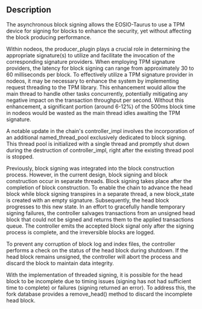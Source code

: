 ## Description

The asynchronous block signing allows the EOSIO-Taurus to use a TPM device for signing for blocks to enhance the security, yet without affecting the block producing performance.

Within nodeos, the producer_plugin plays a crucial role in determining the appropriate signature(s) to utilize and facilitate the invocation of the corresponding signature providers. When employing TPM signature providers, the latency for block signing can range from approximately 30 to 60 milliseconds per block. To effectively utilize a TPM signature provider in nodeos, it may be necessary to enhance the system by implementing request threading to the TPM library. This enhancement would allow the main thread to handle other tasks concurrently, potentially mitigating any negative impact on the transaction throughput per second. Without this enhancement, a significant portion (around 6-12%) of the 500ms block time in nodeos would be wasted as the main thread idles awaiting the TPM signature.

A notable update in the chain's controller_impl involves the incorporation of an additional named_thread_pool exclusively dedicated to block signing. This thread pool is initialized with a single thread and promptly shut down during the destruction of controller_impl, right after the existing thread pool is stopped.

Previously, block signing was integrated into the block construction process. However, in the current design, block signing and block construction occur in separate threads. Block signing takes place after the completion of block construction. To enable the chain to advance the head block while block signing transpires in a separate thread, a new block_state is created with an empty signature. Subsequently, the head block progresses to this new state. In an effort to gracefully handle temporary signing failures, the controller salvages transactions from an unsigned head block that could not be signed and returns them to the applied transactions queue. The controller emits the accepted block signal only after the signing process is complete, and the irreversible blocks are logged.

To prevent any corruption of block log and index files, the controller performs a check on the status of the head block during shutdown. If the head block remains unsigned, the controller will abort the process and discard the block to maintain data integrity.

With the implementation of threaded signing, it is possible for the head block to be incomplete due to timing issues (signing has not had sufficient time to complete) or failures (signing returned an error). To address this, the fork database provides a remove_head() method to discard the incomplete head block.
